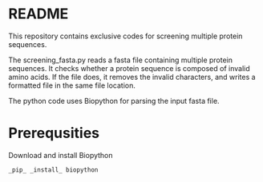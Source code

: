 # README

This repository contains exclusive codes for screening multiple protein sequences. 

The screening_fasta.py reads a fasta file containing multiple protein sequences. It checks whether a protein sequence is composed of invalid amino acids. If the file does, it removes the invalid characters, and writes a formatted file in the same file location.

The python code uses Biopython for parsing the input fasta file.

# Prerequsities

Download and install Biopython 
    
    _pip_ _install_ biopython


    

            
